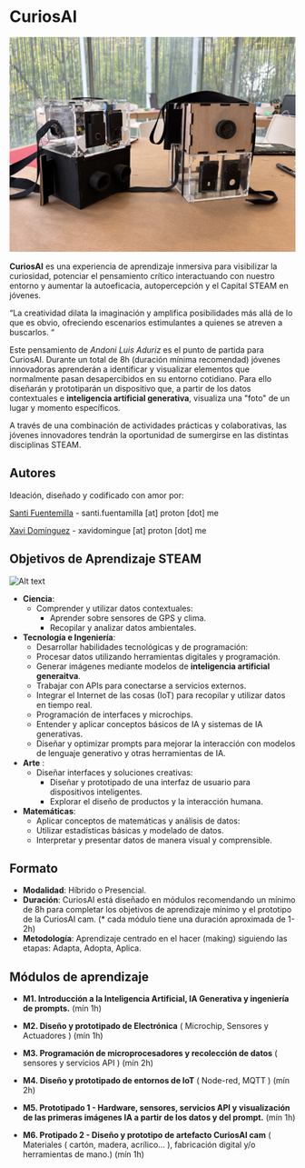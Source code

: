 
# CuriosAI 

![Alt text](Photos/curiosAI_prototypes.jpg?raw=true "CuriosAI Prototypes")


**CuriosAI** es una experiencia de aprendizaje inmersiva para visibilizar la curiosidad, potenciar el pensamiento crítico interactuando con nuestro entorno y aumentar la autoeficacia, autopercepción y el Capital STEAM en jóvenes.


“La creatividad dilata la imaginación y amplifica posibilidades más allá de lo que es obvio, ofreciendo escenarios estimulantes a quienes se atreven a buscarlos. “

Este pensamiento de *Andoni Luis Aduriz* es el punto de partida para CuriosAI. 
Durante un total de 8h (duración mínima recomendad) jóvenes innovadoras aprenderán a identificar y visualizar elementos que normalmente pasan desapercibidos en su entorno cotidiano. 
Para ello diseñarán y prototiparán un dispositivo que, a partir de los datos contextuales e **inteligencia artificial generativa**, visualiza una "foto" de un lugar y momento específicos.

A través de una combinación de actividades prácticas y colaborativas, las jóvenes innovadores tendrán la oportunidad de sumergirse en las distintas disciplinas STEAM.

## Autores

Ideación, diseñado y codificado con amor por:

[Santi Fuentemilla](https://www.linkedin.com/in/santifu/) - santi.fuentamilla [at] proton [dot] me

[Xavi Domínguez](https://www.xavidominguez.com) - xavidomingue [at] proton [dot] me


## Objetivos de Aprendizaje STEAM

![Alt text](Photos/curiosAI_girl.jpg?raw=true "CuriosAI Participant")

*  **Ciencia**:
    * Comprender y utilizar datos contextuales:
        * Aprender sobre sensores de GPS y clima.
        * Recopilar y analizar datos ambientales.
* **Tecnología e Ingeniería**:
    * Desarrollar habilidades tecnológicas y de programación:
    * Procesar datos utilizando herramientas digitales y programación.
    * Generar imágenes mediante modelos de **inteligencia artificial generaitva**.
    * Trabajar con APIs para conectarse a servicios externos.
    * Integrar el Internet de las cosas (IoT) para recopilar y utilizar datos en tiempo real.
    * Programación de interfaces y microchips.
    * Entender y aplicar conceptos básicos de IA y sistemas de IA generativas.
    * Diseñar y optimizar prompts para mejorar la interacción con modelos de lenguaje generativo y otras herramientas de IA.
* **Arte** :
    * Diseñar interfaces y soluciones creativas:
        * Diseñar y prototipado de una interfaz de usuario para dispositivos inteligentes.
        * Explorar el diseño de productos y la interacción humana.
* **Matemáticas**:
    * Aplicar conceptos de matemáticas y análisis de datos:
    * Utilizar estadísticas básicas y modelado de datos.
    * Interpretar y presentar datos de manera visual y comprensible.

## Formato
* **Modalidad**: Híbrido o Presencial.
* **Duración**: CuriosAI está diseñado en módulos recomendando un mínimo de 8h para completar los objetivos de aprendizaje mínimo y el prototipo de la CuriosAI cam.
(* cada módulo tiene una duración aproximada de 1-2h)
* **Metodología**: Aprendizaje centrado en el hacer (making) siguiendo las etapas: Adapta, Adopta, Aplica.

## Módulos de aprendizaje
* **M1. Introducción a la Inteligencia Artificial, IA Generativa y ingeniería de prompts.** (mín 1h)

* **M2. Diseño y prototipado de Electrónica**
 ( Microchip, Sensores y Actuadores ) (mín 1h)

* **M3. Programación de microprocesadores y recolección de datos**
( sensores y servicios API ) (mín 2h)

* **M4. Diseño y prototipado de entornos de IoT**
( Node-red, MQTT ) (mín 2h)

* **M5. Prototipado 1 - Hardware, sensores, servicios API y visualización de las primeras imágenes IA a partir de los datos y del prompt.** (mín 1h)

* **M6. Protipado 2 - Diseño y prototipo de artefacto CuriosAI cam**
( Materiales ( cartón, madera, acrílico… ), fabricación digital y/o herramientas de mano.) (mín 1h)
